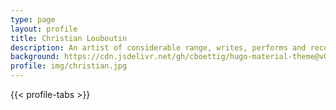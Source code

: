 ```yaml
---
type: page
layout: profile
title: Christian Louboutin
description: An artist of considerable range, writes, performs and records all of his own music, giving it a warm, intimate feel with a solid groove structure. 
background: https://cdn.jsdelivr.net/gh/cboettig/hugo-material-theme@v0.1.0/static/img/examples/city.jpg
profile: img/christian.jpg
---
```



{{< profile-tabs >}}